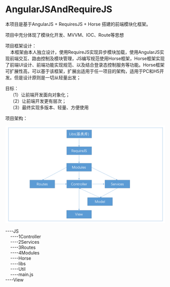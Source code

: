 # AngularJSAndRequireJS


本项目是基于AngularJS + RequiresJS + Horse 搭建的前端模块化框架。

项目中充分体现了模块化开发、MVVM、IOC、Route等思想

项目框架设计：<br/>
&nbsp;&nbsp;&nbsp;&nbsp;本框架由本人独立设计，使用RequireJS实现异步模块加载，使用AngularJS实现前端交互、路由控制及模块管理，JS编写规范使用Horse框架，Horse框架实现了前端UI设计、前端功能实现规范、以及结合登录态控制服务等功能。Horse框架可扩展性高，可以基于该框架，扩展出适用于任一项目的架构，适用于PC和H5开发。但是设计原则是一切从轻量出发；

目标：<br/>
&nbsp;&nbsp;&nbsp;&nbsp;（1）让前端开发面向对象化；<br/>
&nbsp;&nbsp;&nbsp;&nbsp;（2）让前端开发更有层次；<br/>
&nbsp;&nbsp;&nbsp;&nbsp;（3）最终实现多版本、轻量、方便使用<br/>

项目架构：

 ![image](https://github.com/Jameszws/ProjectImg/blob/master/AngularAndRequirejs/require%2Bangular.png)

----JS                                  <br/>
&nbsp;&nbsp;&nbsp;&nbsp;----1Controller             <br/>
&nbsp;&nbsp;&nbsp;&nbsp;----2Services               <br/>
&nbsp;&nbsp;&nbsp;&nbsp;----3Routes                 <br/>
&nbsp;&nbsp;&nbsp;&nbsp;----4Modules                <br/>
&nbsp;&nbsp;&nbsp;&nbsp;----Horse                   <br/>
&nbsp;&nbsp;&nbsp;&nbsp;----libs                    <br/>
&nbsp;&nbsp;&nbsp;&nbsp;----Util                    <br/>
&nbsp;&nbsp;&nbsp;&nbsp;----main.js                 <br/>
----View                                <br/>


